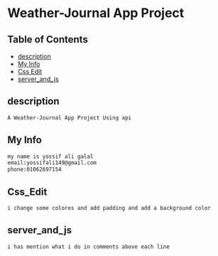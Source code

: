 # Weather-Journal App Project

## Table of Contents

* [description](#description)
* [My Info](#My_Info)
* [Css Edit](#Css_Edit)
* [server_and_js](#server_and_js)



 ## description 
 ```bash
A Weather-Journal App Project Using api
 ```

 ## My Info
```bash
my name is yossif ali galal
email:yossifali149@gmail.com
phone:01062697154
```
## Css_Edit
```bash
i change some colores and add padding and add a background color
```
## server_and_js
```bash
i has mention what i do in comments above each line
```